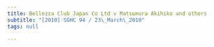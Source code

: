 ```yaml
---
title: Bellezza Club Japan Co Ltd v Matsumura Akihiko and others
subtitle: "[2010] SGHC 94 / 23\_March\_2010"
tags: null

---
```


